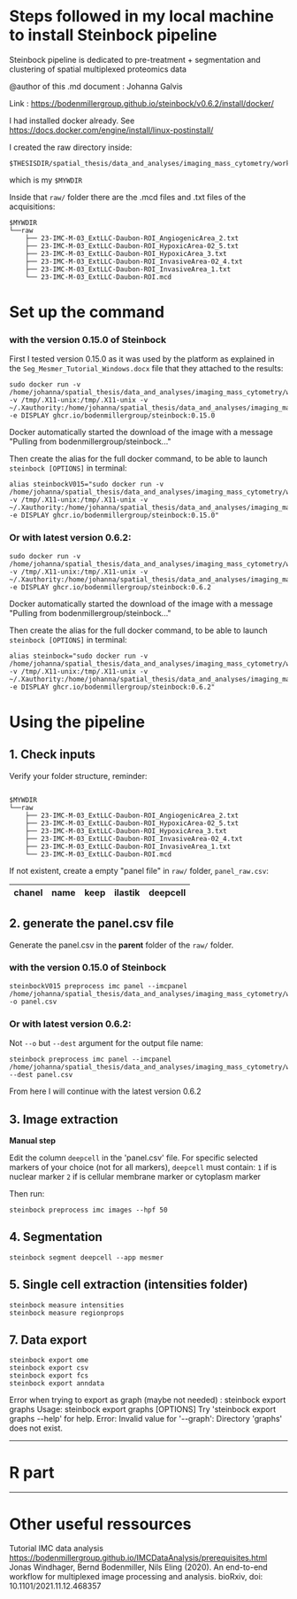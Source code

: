 # Steps followed in my local machine to install Steinbock pipeline

Steinbock pipeline is dedicated to pre-treatment + segmentation and clustering of spatial multiplexed proteomics data

@author of this .md document : Johanna Galvis


Link :   https://bodenmillergroup.github.io/steinbock/v0.6.2/install/docker/

I had installed docker already. See https://docs.docker.com/engine/install/linux-postinstall/

I created the raw directory inside:
```
$THESISDIR/spatial_thesis/data_and_analyses/imaging_mass_cytometry/work_steinbock/
```
which is my `$MYWDIR`

Inside that `raw/` folder  there are the .mcd files and .txt files of the acquisitions: 

```
$MYWDIR
└──raw
	├── 23-IMC-M-03_ExtLLC-Daubon-ROI_AngiogenicArea_2.txt
	├── 23-IMC-M-03_ExtLLC-Daubon-ROI_HypoxicArea-02_5.txt
	├── 23-IMC-M-03_ExtLLC-Daubon-ROI_HypoxicArea_3.txt
	├── 23-IMC-M-03_ExtLLC-Daubon-ROI_InvasiveArea-02_4.txt
	├── 23-IMC-M-03_ExtLLC-Daubon-ROI_InvasiveArea_1.txt
	└── 23-IMC-M-03_ExtLLC-Daubon-ROI.mcd

```

# Set up the command

### with the version   0.15.0 of Steinbock

First I tested version 0.15.0 as it was used by the platform as explained in the `Seg_Mesmer_Tutorial_Windows.docx`  file that they attached to the results:


```
sudo docker run -v /home/johanna/spatial_thesis/data_and_analyses/imaging_mass_cytometry/work_steinbock:/data -v /tmp/.X11-unix:/tmp/.X11-unix -v ~/.Xauthority:/home/johanna/spatial_thesis/data_and_analyses/imaging_mass_cytometry/work_steinbock/.Xauthority:ro -e DISPLAY ghcr.io/bodenmillergroup/steinbock:0.15.0

```

Docker automatically started the download of the image with a message "Pulling from bodenmillergroup/steinbock..."

Then create the alias for the full docker command, to be able to launch `steinbock [OPTIONS]` in terminal:

```
alias steinbockV015="sudo docker run -v /home/johanna/spatial_thesis/data_and_analyses/imaging_mass_cytometry/work_steinbock:/data -v /tmp/.X11-unix:/tmp/.X11-unix -v ~/.Xauthority:/home/johanna/spatial_thesis/data_and_analyses/imaging_mass_cytometry/work_steinbock/.Xauthority:ro -e DISPLAY ghcr.io/bodenmillergroup/steinbock:0.15.0"

```

### Or with latest version 0.6.2: 


```
sudo docker run -v /home/johanna/spatial_thesis/data_and_analyses/imaging_mass_cytometry/work_steinbock:/data -v /tmp/.X11-unix:/tmp/.X11-unix -v ~/.Xauthority:/home/johanna/spatial_thesis/data_and_analyses/imaging_mass_cytometry/work_steinbock/.Xauthority:ro -e DISPLAY ghcr.io/bodenmillergroup/steinbock:0.6.2

```

Docker automatically started the download of the image with a message "Pulling from bodenmillergroup/steinbock..."

Then create the alias for the full docker command, to be able to launch `steinbock [OPTIONS]` in terminal:

```
alias steinbock="sudo docker run -v /home/johanna/spatial_thesis/data_and_analyses/imaging_mass_cytometry/work_steinbock:/data -v /tmp/.X11-unix:/tmp/.X11-unix -v ~/.Xauthority:/home/johanna/spatial_thesis/data_and_analyses/imaging_mass_cytometry/work_steinbock/.Xauthority:ro -e DISPLAY ghcr.io/bodenmillergroup/steinbock:0.6.2"

```


# Using the pipeline

## 1. Check inputs

Verify your folder structure, reminder:  

```

$MYWDIR
└──raw
	├── 23-IMC-M-03_ExtLLC-Daubon-ROI_AngiogenicArea_2.txt
	├── 23-IMC-M-03_ExtLLC-Daubon-ROI_HypoxicArea-02_5.txt
	├── 23-IMC-M-03_ExtLLC-Daubon-ROI_HypoxicArea_3.txt
	├── 23-IMC-M-03_ExtLLC-Daubon-ROI_InvasiveArea-02_4.txt
	├── 23-IMC-M-03_ExtLLC-Daubon-ROI_InvasiveArea_1.txt
	└── 23-IMC-M-03_ExtLLC-Daubon-ROI.mcd
```


If not existent, create a empty "panel file" in `raw/` folder, `panel_raw.csv`:


| chanel | name | keep | ilastik | deepcell |
|--------|------|------|---------|----------|


## 2. generate the panel.csv file

Generate the panel.csv in the **parent** folder of the `raw/` folder.

### with the version   0.15.0 of Steinbock

```
steinbockV015 preprocess imc panel --imcpanel /home/johanna/spatial_thesis/data_and_analyses/imaging_mass_cytometry/work_steinbock/raw/panel_raw.csv -o panel.csv
```

### Or with latest version 0.6.2: 

Not `--o` but `--dest` argument for the output file name: 

```
steinbock preprocess imc panel --imcpanel /home/johanna/spatial_thesis/data_and_analyses/imaging_mass_cytometry/work_steinbock/raw/panel_raw.csv --dest panel.csv
```


From here I will continue with the latest version 0.6.2


## 3. Image extraction

**Manual step**

Edit the column `deepcell` in the 'panel.csv' file. For specific selected markers of your choice (not for all markers),  `deepcell` must contain:
 `1` if is nuclear marker
 `2` if is cellular membrane marker or cytoplasm marker
 
Then run:

```
steinbock preprocess imc images --hpf 50 
```
## 4. Segmentation
```
steinbock segment deepcell --app mesmer
```

## 5. Single cell extraction (intensities folder)

```
steinbock measure intensities
steinbock measure regionprops

```

## 7. Data export

```
steinbock export ome
steinbock export csv
steinbock export fcs
steinbock export anndata

```
Error when trying to export as graph (maybe not needed) : 
steinbock export graphs
Usage: steinbock export graphs [OPTIONS]
Try 'steinbock export graphs --help' for help.
Error: Invalid value for '--graph': Directory 'graphs' does not exist.


-------------
# R part

   
------------------------------
# Other useful ressources


Tutorial IMC data analysis
https://bodenmillergroup.github.io/IMCDataAnalysis/prerequisites.html
Jonas Windhager, Bernd Bodenmiller, Nils Eling (2020). An end-to-end workflow for multiplexed image processing and analysis. 
    bioRxiv, doi: 10.1101/2021.11.12.468357



